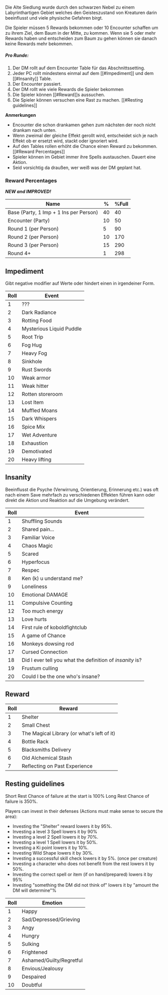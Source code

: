 Die Alte Siedlung wurde durch den schwarzen Nebel zu einem Labyrinthartigen Gebiet welches den Geisteszustand von Kreaturen darin beeinflusst und viele physische Gefahren birgt.

Die Spieler müssen 5 Rewards bekommen oder 10 Encounter schaffen um zu ihrem Ziel, dem Baum in der Mitte, zu kommen.
Wenn sie 5 oder mehr Rewards haben und entscheiden zum Baum zu gehen können sie danach keine Rewards mehr bekommen.


##### Pro Runde:
1. Der DM rollt auf dem Encounter Table für das Abschnittssetting.
2. Jeder PC rollt mindestens einmal auf dem [[#Impediment]] und dem [[#Insanity]] Table.
3. Der Encounter passiert.
4. Der DM rollt wie viele Rewards die Spieler bekommen
5. Die Spieler können [[#Reward]]s aussuchen.
6. Die Spieler können versuchen eine Rast zu machen. [[#Resting guidelines]]

**Anmerkungen**
- Encounter die schon drankamen gehen zum nächsten der noch nicht drankam nach unten.
- Wenn zweimal der gleiche Effekt gerollt wird, entscheidet sich je nach Effekt ob er ersetzt wird, stackt oder ignoriert wird.
- Auf den Tables rollen erhöht die Chance einen Reward zu bekommen. [[#Reward Percentages]]
- Spieler können im Gebiet immer ihre Spells austauschen. Dauert eine Aktion.
- Seid vorsichtig da draußen, wer weiß was der DM geplant hat.

### Reward Percentages
***NEW and IMPROVED!*** 

| Name                                   | %   | %Full |
| -------------------------------------- | --- | ----- |
| Base (Party, 1 Imp + 1 Ins per Person) | 40  | 40    |
| Encounter (Party)                      | 10  | 50    |
| Round 1 (per Person)                   | 5   | 90    |
| Round 2 (per Person)                   | 10  | 170   |
| Round 3 (per Person)                   | 15  | 290   |
| Round 4+                               | 1   | 298   |

## Impediment
Gibt negative modifier auf Werte oder hindert einen in irgendeiner Form.

| Roll | Event                    |
| ---- | ------------------------ |
| 1    | ???                      |
| 2    | Dark Radiance            |
| 3    | Rotting Food             |
| 4    | Mysterious Liquid Puddle |
| 5    | Root Trip                |
| 6    | Fog Hug                  |
| 7    | Heavy Fog                |
| 8    | Sinkhole                 |
| 9    | Rust Swords              |
| 10   | Weak armor               |
| 11   | Weak hitter              |
| 12   | Rotten storeroom         |
| 13   | Lost Item                |
| 14   | Muffled Moans            |
| 15   | Dark Whispers            |
| 16   | Spice Mix                |
| 17   | Wet Adventure            |
| 18   | Exhaustion               |
| 19   | Demotivated              |
| 20   | Heavy lifting            |


## Insanity
Beeinflusst die Psyche (Verwirrung, Orientierung, Erinnerung etc.) was oft nach einem Save mehrfach zu verschiedenen Effekten führen kann oder direkt die Aktion und Reaktion auf die Umgebung verändert.

| Roll   | Event                                                     |
| ------ | --------------------------------------------------------- |
| 1      | Shuffling Sounds                                          |
| 2      | Shared pain...                                            |
| 3      | Familiar Voice                                            |
| 4      | Chaos Magic                                               |
| 5      | Scared                                                    |
| 6      | Hyperfocus                                                |
| 7      | Respec                                                    |
| 8      | Ken (k) u understand me?                                  |
| 9      | Loneliness                                                |
| 10     | Emotional DAMAGE                                          |
| 11     | Compulsive Counting                                       |
| 12     | Too much energy                                           |
| 13     | Love hurts                                                |
| 14     | First rule of koboldfightclub                             |
| 15     | A game of Chance                                          |
| 16<br> | Monkeys dowsing rod                                       |
| 17     | Cursed Connection<br>                                     |
| 18     | Did I ever tell you what the definition of _insanity_ is? |
| 19     | Frustum culling                                           |
| 20     | Could I be the one who's insane?                          |

## Reward

| Roll | Reward                                     |
| ---- | ------------------------------------------ |
| 1    | Shelter                                    |
| 2    | Small Chest                                |
| 3    | The Magical Library (or what's left of it) |
| 4    | Bottle Rack                                |
| 5    | Blacksmiths Delivery                       |
| 6    | Old Alchemical Stash                       |
| 7    | Reflecting on Past Experience              |


## Resting guidelines

Short Rest Chance of failure at the start is 100%
Long Rest Chance of failure is 350%.

Players can invest in their defenses (Actions must make sense to secure the area):
- Investing the "Shelter" reward lowers it by 95%.
- Investing a level 3 Spell lowers it by 90%
- Investing a level 2 Spell lowers it by 70%.
- Investing a level 1 Spell lowers it by 50%.
- Investing a Ki point lowers it by 10%.
- Investing Wild Shape lowers it by 30%.
- Investing a successful skill check lowers it by 5%. (once per creature)
- Investing a character who does not benefit from the rest lowers it by 50%.
- Investing the correct spell or item (if on hand/prepared) lowers it by 95%
- Investing "something the DM did not think of" lowers it by "amount the DM will determine"%



| Roll | Emotion                  |
| ---- | ------------------------ |
| 1    | Happy                    |
| 2    | Sad/Depressed/Grieving   |
| 3    | Angy                     |
| 4    | Hungry                   |
| 5    | Sulking                  |
| 6    | Frightened               |
| 7    | Ashamed/Guilty/Regretful |
| 8    | Envious/Jealousy         |
| 9    | Despaired                |
| 10   | Doubtful                 |
